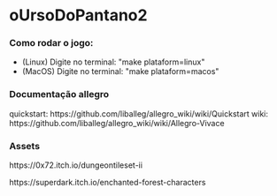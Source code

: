 # oUrsoDoPantano2

<h3>Como rodar o jogo: </h3>
<ul>
  <li>(Linux) Digite no terminal:  "make plataform=linux"</li>
  <li>(MacOS) Digite no terminal:  "make plataform=macos"</li>
</ul>




<h3>Documentação allegro</h3>
quickstart: https://github.com/liballeg/allegro_wiki/wiki/Quickstart
wiki: https://github.com/liballeg/allegro_wiki/wiki/Allegro-Vivace


<h3>Assets</h3>
<p>https://0x72.itch.io/dungeontileset-ii</p>
<p>https://superdark.itch.io/enchanted-forest-characters</p>

